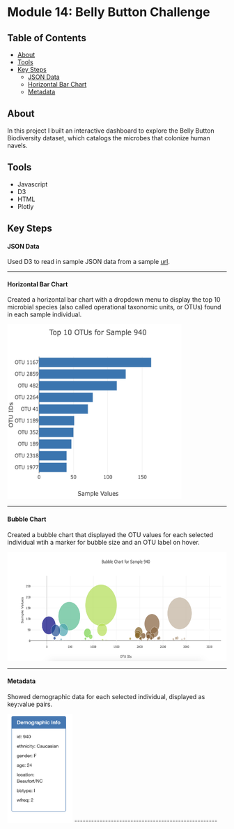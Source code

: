 # Module 14: Belly Button Challenge

## Table of Contents
- [About](#about)
- [Tools](#tools)
- [Key Steps](#key-steps)
   - [JSON Data](#json-data)
   - [Horizontal Bar Chart](#horizontal-bar-chart)
   - [Metadata](#metadata)
 
## About
In this project I built an interactive dashboard to explore the Belly Button Biodiversity dataset, which catalogs the microbes that colonize human navels.

## Tools
- Javascript
- D3
- HTML
- Plotly

## Key Steps
#### **JSON Data**
Used D3 to read in sample JSON data from a sample [url](https://2u-data-curriculum-team.s3.amazonaws.com/dataviz-classroom/v1.1/14-Interactive-Web-Visualizations/02-Homework/samples.json).

--------------------------------------------------- 
#### **Horizontal Bar Chart**
Created a horizontal bar chart with a dropdown menu to display the top 10 microbial species (also called operational taxonomic units, or OTUs) found in each sample individual.

<img src="images/BarChart.png" width="400" height="400">

--------------------------------------------------- 
#### **Bubble Chart**
Created a bubble chart that displayed the OTU values for each selected individual wtih a marker for bubble size and an OTU label on hover.

<img src="images/BubbleChart.png" width="600" height="250">

--------------------------------------------------- 
#### **Metadata**
Showed demographic data for each selected individual, displayed as key:value pairs.

<img src="images/Metadata.png" width="150" height="250">
--------------------------------------------------- 



